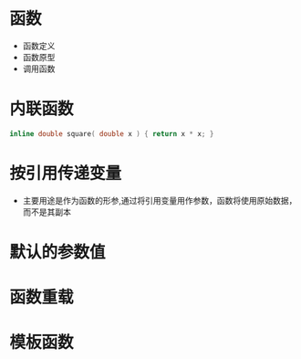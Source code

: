 # 函数
- 函数定义
- 函数原型
- 调用函数

# 内联函数
```c++
inline double square( double x ) { return x * x; }
```

# 按引用传递变量
- 主要用途是作为函数的形参,通过将引用变量用作参数，函数将使用原始数据，而不是其副本
# 默认的参数值

# 函数重载

# 模板函数
